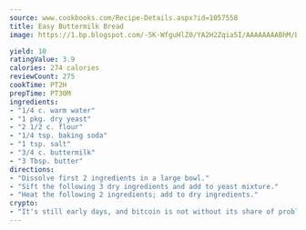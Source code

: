 ```yaml
---
source: www.cookbooks.com/Recipe-Details.aspx?id=1057558
title: Easy Buttermilk Bread
image: https://1.bp.blogspot.com/-5K-WfguHlZ0/YA2H2Zqia5I/AAAAAAAABhM/Bdgu68p4aG0Q6jWdy3eGaUXSKw5p3sdxwCLcBGAsYHQ/s324/7.png

yield: 10
ratingValue: 3.9
calories: 274 calories
reviewCount: 275
cookTime: PT2H
prepTime: PT30M
ingredients:
- "1/4 c. warm water"
- "1 pkg. dry yeast"
- "2 1/2 c. flour"
- "1/4 tsp. baking soda"
- "1 tsp. salt"
- "3/4 c. buttermilk"
- "3 Tbsp. butter"
directions:
- "Dissolve first 2 ingredients in a large bowl."
- "Sift the following 3 dry ingredients and add to yeast mixture."
- "Heat the following 2 ingredients; add to dry ingredients."
crypto:
- "It's still early days, and bitcoin is not without its share of problems."
---
```

